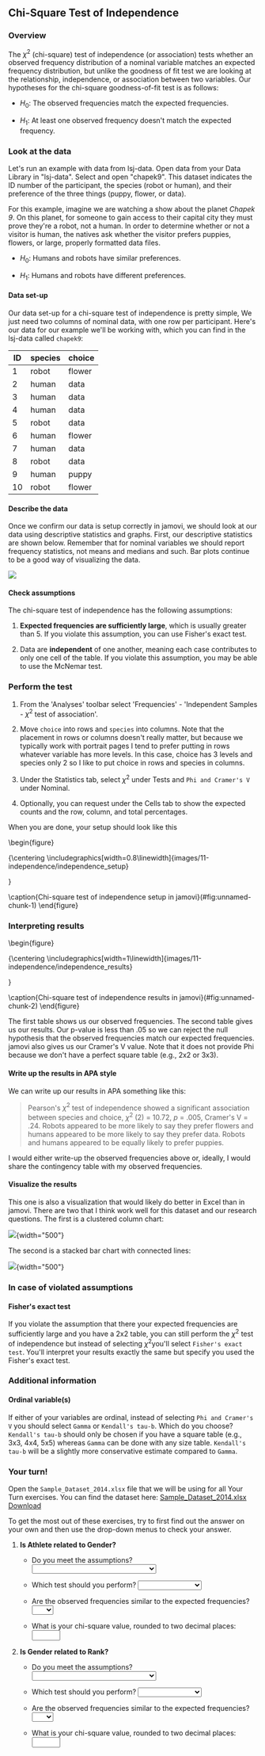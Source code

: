 ## Chi-Square Test of Independence



### Overview

The $\chi^2$ (chi-square) test of independence (or association) tests whether an observed frequency distribution of a nominal variable matches an expected frequency distribution, but unlike the goodness of fit test we are looking at the relationship, independence, or association between two variables. Our hypotheses for the chi-square goodness-of-fit test is as follows:

-   $H_0$: The observed frequencies match the expected frequencies.

-   $H_1$: At least one observed frequency doesn't match the expected frequency.

### Look at the data

Let's run an example with data from lsj-data. Open data from your Data Library in "lsj-data". Select and open "chapek9". This dataset indicates the ID number of the participant, the species (robot or human), and their preference of the three things (puppy, flower, or data).

For this example, imagine we are watching a show about the planet *Chapek 9*. On this planet, for someone to gain access to their capital city they must prove they're a robot, not a human. In order to determine whether or not a visitor is human, the natives ask whether the visitor prefers puppies, flowers, or large, properly formatted data files.

-   $H_0$: Humans and robots have similar preferences.

-   $H_1$: Humans and robots have different preferences.

#### Data set-up

Our data set-up for a chi-square test of independence is pretty simple, We just need two columns of nominal data, with one row per participant. Here's our data for our example we'll be working with, which you can find in the lsj-data called `chapek9`:

| ID  | species | choice |
|-----|---------|--------|
| 1   | robot   | flower |
| 2   | human   | data   |
| 3   | human   | data   |
| 4   | human   | data   |
| 5   | robot   | data   |
| 6   | human   | flower |
| 7   | human   | data   |
| 8   | robot   | data   |
| 9   | human   | puppy  |
| 10  | robot   | flower |

#### Describe the data

Once we confirm our data is setup correctly in jamovi, we should look at our data using descriptive statistics and graphs. First, our descriptive statistics are shown below. Remember that for nominal variables we should report frequency statistics, not means and medians and such. Bar plots continue to be a good way of visualizing the data.

![](images/11-independence/independence_data.png)

#### Check assumptions

The chi-square test of independence has the following assumptions:

1.  **Expected frequencies are sufficiently large**, which is usually greater than 5. If you violate this assumption, you can use Fisher's exact test.

2.  Data are **independent** of one another, meaning each case contributes to only one cell of the table. If you violate this assumption, you may be able to use the McNemar test.

### Perform the test

1.  From the 'Analyses' toolbar select 'Frequencies' - 'Independent Samples - $\chi^2$ test of association'.

2.  Move `choice` into rows and `species` into columns. Note that the placement in rows or columns doesn't really matter, but because we typically work with portrait pages I tend to prefer putting in rows whatever variable has more levels. In this case, choice has 3 levels and species only 2 so I like to put choice in rows and species in columns.

3.  Under the Statistics tab, select $\chi^2$ under Tests and `Phi and Cramer's V` under Nominal.

4.  Optionally, you can request under the Cells tab to show the expected counts and the row, column, and total percentages.

When you are done, your setup should look like this

\begin{figure}

{\centering \includegraphics[width=0.8\linewidth]{images/11-independence/independence_setup} 

}

\caption{Chi-square test of independence setup in jamovi}(\#fig:unnamed-chunk-1)
\end{figure}

### Interpreting results

\begin{figure}

{\centering \includegraphics[width=1\linewidth]{images/11-independence/independence_results} 

}

\caption{Chi-square test of independence results in jamovi}(\#fig:unnamed-chunk-2)
\end{figure}

The first table shows us our observed frequencies. The second table gives us our results. Our p-value is less than .05 so we can reject the null hypothesis that the observed frequencies match our expected frequencies. jamovi also gives us our Cramer's V value. Note that it does not provide Phi because we don't have a perfect square table (e.g., 2x2 or 3x3).

#### Write up the results in APA style

We can write up our results in APA something like this:

> Pearson's $\chi^2$ test of independence showed a significant association between species and choice, $\chi^2$ (2) = 10.72, *p* = .005, Cramer's V = .24. Robots appeared to be more likely to say they prefer flowers and humans appeared to be more likely to say they prefer data. Robots and humans appeared to be equally likely to prefer puppies.

I would either write-up the observed frequencies above or, ideally, I would share the contingency table with my observed frequencies.

#### Visualize the results

This one is also a visualization that would likely do better in Excel than in jamovi. There are two that I think work well for this dataset and our research questions. The first is a clustered column chart:

![](images/11-independence/independence_excel1.png){width="500"}

The second is a stacked bar chart with connected lines:

![](images/11-independence/independence_excel2.png){width="500"}

### In case of violated assumptions

#### Fisher's exact test

If you violate the assumption that there your expected frequencies are sufficiently large and you have a 2x2 table, you can still perform the $\chi^2$ test of independence but instead of selecting $\chi^2$you'll select `Fisher's exact test`. You'll interpret your results exactly the same but specify you used the Fisher's exact test.

### Additional information

#### Ordinal variable(s)

If either of your variables are ordinal, instead of selecting `Phi and Cramer's V` you should select `Gamma` or `Kendall's tau-b`. Which do you choose? `Kendall's tau-b` should only be chosen if you have a square table (e.g., 3x3, 4x4, 5x5) whereas `Gamma` can be done with any size table. `Kendall's tau-b` will be a slightly more conservative estimate compared to `Gamma`.

### Your turn!

Open the `Sample_Dataset_2014.xlsx` file that we will be using for all Your Turn exercises. You can find the dataset here: [Sample_Dataset_2014.xlsx Download](https://github.com/danawanzer/stats-with-jamovi/blob/master/data/Sample_Dataset_2014.xlsx)

To get the most out of these exercises, try to first find out the answer on your own and then use the drop-down menus to check your answer.

1.  **Is Athlete related to Gender?**

    -   Do you meet the assumptions? <select class='solveme' data-answer='["yes"]'> <option></option> <option>yes</option> <option>no, expected frequencies are too small</option> <option>no, data are not independent</option></select>

    -   Which test should you perform? <select class='solveme' data-answer='["Chi-square"]'> <option></option> <option>Chi-square</option> <option>Fisher's exact test</option></select>

    -   Are the observed frequencies similar to the expected frequencies? <select class='solveme' data-answer='["no"]'> <option></option> <option>yes</option> <option>no</option></select>

    -   What is your chi-square value, rounded to two decimal places: <input class='solveme nospaces' size='4' data-answer='["8.45"]'/>

2.  **Is Gender related to Rank?**

    -   Do you meet the assumptions? <select class='solveme' data-answer='["yes"]'> <option></option> <option>yes</option> <option>no, expected frequencies are too small</option> <option>no, data are not independent</option></select>

    -   Which test should you perform? <select class='solveme' data-answer='["Chi-square"]'> <option></option> <option>Chi-square</option> <option>Fisher's exact test</option></select>

    -   Are the observed frequencies similar to the expected frequencies? <select class='solveme' data-answer='["yes"]'> <option></option> <option>yes</option> <option>no</option></select>

    -   What is your chi-square value, rounded to two decimal places: <input class='solveme nospaces' size='4' data-answer='["0.61"]'/>
